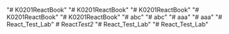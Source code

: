 "# K0201ReactBook" 
"# K0201ReactBook" 
"# K0201ReactBook" 
"# K0201ReactBook" 
"# K0201ReactBook" 
"# abc" 
"# abc" 
"# aaa" 
"# aaa" 
"# React_Test_Lab" 
#   R e a c t _ T e s t 2 _  
 "# React_Test_Lab" 
"# React_Test_Lab" 
